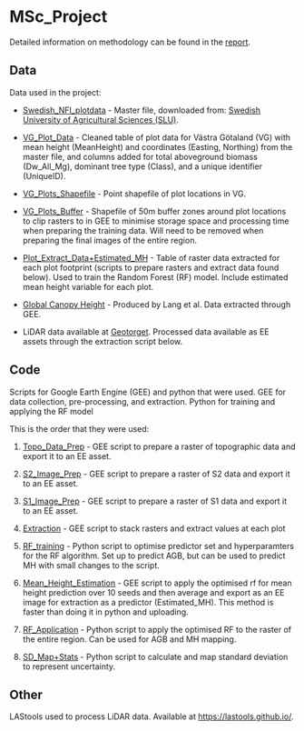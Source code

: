 # MSc_Project

Detailed information on methodology can be found in the [report](MSc_Final_Report_30.04.24_RM_Git.pdf). 

## Data

Data used in the project:

- [Swedish_NFI_plotdata](swe_nfi_plotdata.xlsx) - Master file, downloaded from: [Swedish University of Agricultural Sciences (SLU)](https://www.slu.se/en/Collaborative-Centres-and-Projects/the-swedish-national-forest-inventory/listor/sample-plot-data/).

- [VG_Plot_Data](VG_Plot_Data.csv) - Cleaned table of plot data for Västra Götaland (VG) with mean height (MeanHeight) and coordinates (Easting, Northing) from the master file, and columns added for total aboveground biomass (Dw_All_Mg), dominant tree type (Class), and a unique identifier (UniqueID).

- [VG_Plots_Shapefile](VG_Plots.shp) - Point shapefile of plot locations in VG.

- [VG_Plots_Buffer](VG_Plots_50m_Buffer.shp) - Shapefile of 50m buffer zones around plot locations to clip rasters to in GEE to minimise storage space and processing time when preparing the training data. Will need to be removed when preparing the final images of the entire region.

- [Plot_Extract_Data+Estimated_MH](Plot_Extract_Data+Estimated_MH.csv) - Table of raster data  extracted for each plot footprint (scripts to prepare rasters and extract data found below). Used to train the Random Forest (RF) model. Include estimated mean height variable for each plot.

- [Global Canopy Height](https://langnico.github.io/globalcanopyheight/) - Produced by Lang et al. Data extracted through GEE.

- LiDAR data available at [Geotorget](https://geotorget.lantmateriet.se/geodataprodukter). Processed data available as EE assets through the extraction script below.


## Code

Scripts for Google Earth Engine (GEE) and python that were used. GEE for data collection, pre-processing, and extraction. Python for training and applying the RF model

This is the order that they were used:

1. [Topo_Data_Prep](https://code.earthengine.google.com/7acdb906d98cd9a32054a4e1df61091e) - GEE script to prepare a raster of topographic data and export it to an EE asset.

2. [S2_Image_Prep](https://code.earthengine.google.com/bb425c4cdeb47f4c4a6bc7b0da602d54?noload=1) - GEE script to prepare a raster of S2 data and export it to an EE asset.

3. [S1_Image_Prep](https://code.earthengine.google.com/36e5c5ca990211a2b53b49531ba31705) - GEE script to prepare a raster of S1 data and export it to an EE asset.

4. [Extraction](https://code.earthengine.google.com/bf49b3ba8421931d774e68169d1115fa?noload=1) - GEE script to stack rasters and extract values at each plot

5. [RF_training](RF_Training+Optimisation.ipynb) - Python script to optimise predictor set and hyperparamters for the RF algorithm. Set up to predict AGB, but can be used to predict MH with small changes to the script.

6.  [Mean_Height_Estimation](https://code.earthengine.google.com/00e81916a63521a63046308bbbc7b3e8) - GEE script to apply the optimised rf for mean height prediction over 10 seeds and then average and export as an EE image for extraction as a predictor (Estimated_MH). This method is faster than doing it in python and uploading.

7. [RF_Application](AGB_Estimation.ipynb) - Python script to apply the optimised RF to the raster of the entire region. Can be used for AGB and MH mapping.

8. [SD_Map+Stats](SD_Map+Stats.ipynb) - Python script to calculate and map standard deviation to represent uncertainty.


## Other

LAStools used to process LiDAR data. Available at https://lastools.github.io/.
